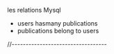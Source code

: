 les relations Mysql 
- users hasmany publications 
- publications belong to users


//----------------------------------


